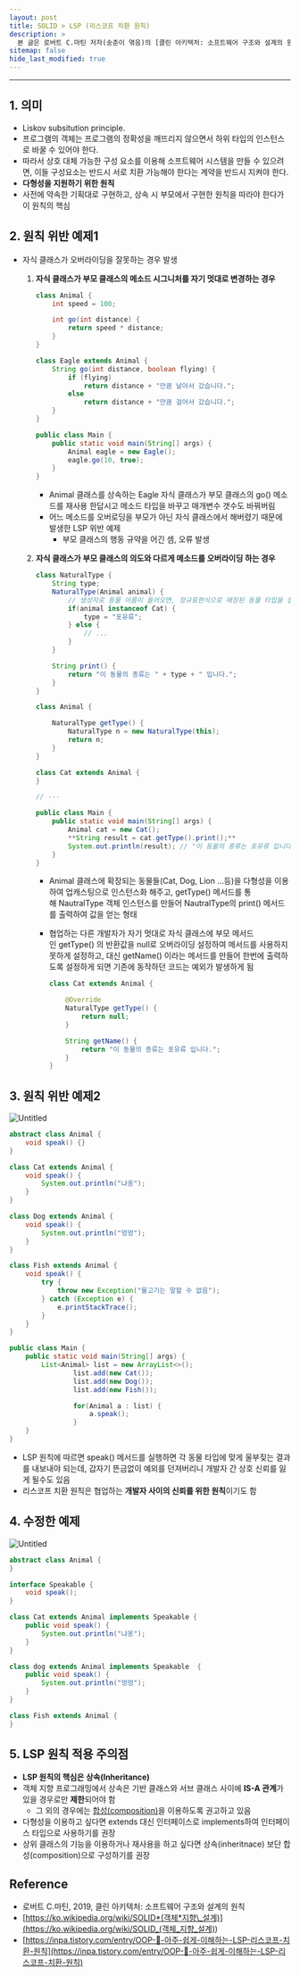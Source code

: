 ```yaml
---
layout: post
title: SOLID > LSP (리스코프 치환 원칙)
description: >
  본 글은 로버트 C.마틴 저자(송준이 엮음)의 [클린 아키텍처: 소프트웨어 구조와 설계의 원칙] 도서를 참고하였습니다.
sitemap: false
hide_last_modified: true
---
```


---

## 1. 의미

- Liskov subsitution principle.
- 프로그램의 객체는 프로그램의 정확성을 깨뜨리지 않으면서 하위 타입의 인스턴스로 바꿀 수 있어야 한다.
- 따라서 상호 대체 가능한 구성 요소를 이용해 소프트웨어 시스템을 만들 수 있으려면, 이들 구성요소는 반드시 서로 치환 가능해야 한다는 계약을 반드시 지켜야 한다.
- **다형성을 지원하기 위한 원칙**
- 사전에 약속한 기획대로 구현하고, 상속 시 부모에서 구현한 원칙을 따라야 한다가 이 원칙의 핵심

## 2. 원칙 위반 예제1

- 자식 클래스가 오버라이딩을 잘못하는 경우 발생

  1. **자식 클래스가 부모 클래스의 메소드 시그니처를 자기 멋대로 변경하는 경우**

     ```java
     class Animal {
         int speed = 100;

         int go(int distance) {
             return speed * distance;
         }
     }

     class Eagle extends Animal {
         String go(int distance, boolean flying) {
             if (flying)
                 return distance + "만큼 날아서 갔습니다.";
             else
                 return distance + "만큼 걸어서 갔습니다.";
         }
     }

     public class Main {
         public static void main(String[] args) {
             Animal eagle = new Eagle();
             eagle.go(10, true);
         }
     }
     ```

     - Animal 클래스를 상속하는 Eagle 자식 클래스가 부모 클래스의 go() 메소드를 재사용 한답시고 메소드 타입을 바꾸고 매개변수 갯수도 바꿔버림
     - 어느 메소드를 오버로딩을 부모가 아닌 자식 클래스에서 해버렸기 때문에 발생한 LSP 위반 예제
       - 부모 클래스의 행동 규약을 어긴 셈, 오류 발생

  2. **자식 클래스가 부모 클래스의 의도와 다르게 메소드를 오버라이딩 하는 경우**

     ```java
     class NaturalType {
         String type;
         NaturalType(Animal animal) {
             // 생성자로 동물 이름이 들어오면, 정규표현식으로 매칭된 동물 타입을 설정한다.
             if(animal instanceof Cat) {
                 type = "포유류";
             } else {
                 // ...
             }
         }

         String print() {
             return "이 동물의 종류는 " + type + " 입니다.";
         }
     }

     class Animal {

         NaturalType getType() {
             NaturalType n = new NaturalType(this);
             return n;
         }
     }

     class Cat extends Animal {
     }

     // ---

     public class Main {
         public static void main(String[] args) {
             Animal cat = new Cat();
             **String result = cat.getType().print();**
             System.out.println(result); // "이 동물의 종류는 포유류 입니다."
         }
     }
     ```

     - Animal 클래스에 확장되는 동물들(Cat, Dog, Lion ...등)을 다형성을 이용하여 업캐스팅으로 인스턴스화 해주고, getType() 메서드를 통해 NautralType 객체 인스턴스를 만들어 NautralType의 print() 메서드를 출력하여 값을 얻는 형태
     - 협업하는 다른 개발자가 자기 멋대로 자식 클래스에 부모 메서드인 getType() 의 반환값을 null로 오버라이딩 설정하여 메서드를 사용하지 못하게 설정하고, 대신 getName() 이라는 메서드를 만들어 한번에 출력하도록 설정하게 되면 기존에 동작하던 코드는 예외가 발생하게 됨

       ```java
       class Cat extends Animal {

           @Override
           NaturalType getType() {
               return null;
           }

           String getName() {
               return "이 동물의 종류는 포유류 입니다.";
           }
       }
       ```

## 3. 원칙 위반 예제2

![Untitled](https://s3-us-west-2.amazonaws.com/secure.notion-static.com/72b5cb91-3f35-4dad-b459-8a6478b86ab1/Untitled.png)

```java
abstract class Animal {
    void speak() {}
}

class Cat extends Animal {
    void speak() {
        System.out.println("냐옹");
    }
}

class Dog extends Animal {
    void speak() {
        System.out.println("멍멍");
    }
}

class Fish extends Animal {
    void speak() {
        try {
            throw new Exception("물고기는 말할 수 없음");
        } catch (Exception e) {
            e.printStackTrace();
        }
    }
}

public class Main {
    public static void main(String[] args) {
        List<Animal> list = new ArrayList<>();
				list.add(new Cat());
				list.add(new Dog());
				list.add(new Fish());

				for(Animal a : list) {
				    a.speak();
				}
    }
}
```

- LSP 원칙에 따르면 speak() 메서드를 실행하면 각 동물 타입에 맞게 울부짖는 결과를 내보내야 되는데, 갑자기 뜬금없이 예외를 던져버리니 개발자 간 상호 신뢰를 잃게 될수도 있음
- 리스코프 치환 원칙은 협업하는 **개발자 사이의 신뢰를 위한 원칙**이기도 함

## 4. 수정한 예제

![Untitled](https://s3-us-west-2.amazonaws.com/secure.notion-static.com/ed2811f1-f94c-44ee-b0c0-10a03c6cc404/Untitled.png)

```java
abstract class Animal {
}

interface Speakable {
    void speak();
}

class Cat extends Animal implements Speakable {
    public void speak() {
        System.out.println("냐옹");
    }
}

class dog extends Animal implements Speakable  {
    public void speak() {
        System.out.println("멍멍");
    }
}

class Fish extends Animal {
}
```

## 5. LSP 원칙 적용 주의점

- **LSP 원칙의 핵심은 상속(Inheritance)**
- 객체 지향 프로그래밍에서 상속은 기반 클래스와 서브 클래스 사이에 **IS-A 관계**가 있을 경우로만 **제한**되어야 함
  - 그 외의 경우에는 [합성(composition)](https://inpa.tistory.com/entry/OOP-%F0%9F%92%A0-%EA%B0%9D%EC%B2%B4-%EC%A7%80%ED%96%A5%EC%9D%98-%EC%83%81%EC%86%8D-%EB%AC%B8%EC%A0%9C%EC%A0%90%EA%B3%BC-%ED%95%A9%EC%84%B1Composition-%EC%9D%B4%ED%95%B4%ED%95%98%EA%B8%B0#%ED%95%A9%EC%84%B1_composition_%EC%9D%B4%EB%9E%80)을 이용하도록 권고하고 있음
- 다형성을 이용하고 싶다면 extends 대신 인터페이스로 implements하여 인터페이스 타입으로 사용하기를 권장
- 상위 클래스의 기능을 이용하거나 재사용을 하고 싶다면 상속(inheritnace) 보단 합성(composition)으로 구성하기를 권장

## Reference

- 로버트 C.마틴, 2019, 클린 아키텍처: 소프트웨어 구조와 설계의 원칙
- [https://ko.wikipedia.org/wiki/SOLID*(객체*지향\_설계)](<https://ko.wikipedia.org/wiki/SOLID_(객체_지향_설계)>)
- [https://inpa.tistory.com/entry/OOP-💠-아주-쉽게-이해하는-LSP-리스코프-치환-원칙](https://inpa.tistory.com/entry/OOP-💠-아주-쉽게-이해하는-LSP-리스코프-치환-원칙)
